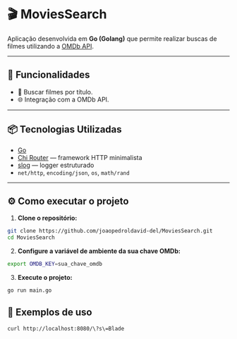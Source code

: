# 🎬 MoviesSearch

Aplicação desenvolvida em **Go (Golang)** que permite realizar buscas de filmes utilizando a [OMDb API](https://www.omdbapi.com/).

---

## 🚀 Funcionalidades

- 🔎 Buscar filmes por título.
- 🌐 Integração com a OMDb API.

---

## 📦 Tecnologias Utilizadas

- [Go](https://golang.org/)
- [Chi Router](https://github.com/go-chi/chi) — framework HTTP minimalista
- [slog](https://pkg.go.dev/log/slog) — logger estruturado
- `net/http`, `encoding/json`, `os`, `math/rand`

---

## ⚙️ Como executar o projeto

1. **Clone o repositório:**

```bash
git clone https://github.com/joaopedroldavid-del/MoviesSearch.git
cd MoviesSearch
```
2. **Configure a variável de ambiente da sua chave OMDb:**
```bash
export OMDB_KEY=sua_chave_omdb
```
3. **Execute o projeto:**
```bash
go run main.go
```

## 🧪 Exemplos de uso

```bash
curl http://localhost:8080/\?s\=Blade
```
